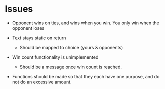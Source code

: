 # Issues
- Opponent wins on ties, and wins when you win. You only win when the opponent loses
- Text stays static on return
    - Should be mapped to choice (yours & opponents)
- Win count functionality is unimplemented
    - Should be a message once win count is reached. 

- Functions should be made so that they each have one purpose, and do not do an excessive amount. 
